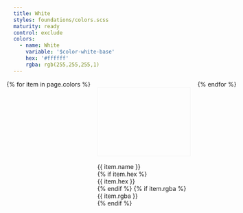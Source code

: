 ```yaml
---
title: White
styles: foundations/colors.scss
maturity: ready
control: exclude
colors:
  - name: White
    variable: '$color-white-base'
    hex: '#ffffff'
    rgba: rgb(255,255,255,1)
---
```

<style>
.set {
  display: flex;
  flex-wrap: wrap;
  margin: 0 -1rem;
  margin-top: 0;
  padding: 0;
  list-style: none;
}
li {
  flex: 1 0 20%;
  margin: 1rem;
}
.color {
  width: 100%;
  min-width: 160px;
  height: 160px;
  color: white;
  border: 1px solid #f5f5f5;
  margin-bottom: 1rem;
  box-sizing: border-box;
}
p {
  margin: 0;
}
</style>
<ul class="set">
{% for item in page.colors %}
  <li>
    <div class="color" style="background:{{ item.hex }}"></div>
    <p>{{ item.name }}</p>
    {% if item.hex %}<p>{{ item.hex }}</p>{% endif %}
    {% if item.rgba %}<p>{{ item.rgba }}</p>{% endif %}
  </li>
{% endfor %}
</ul>
